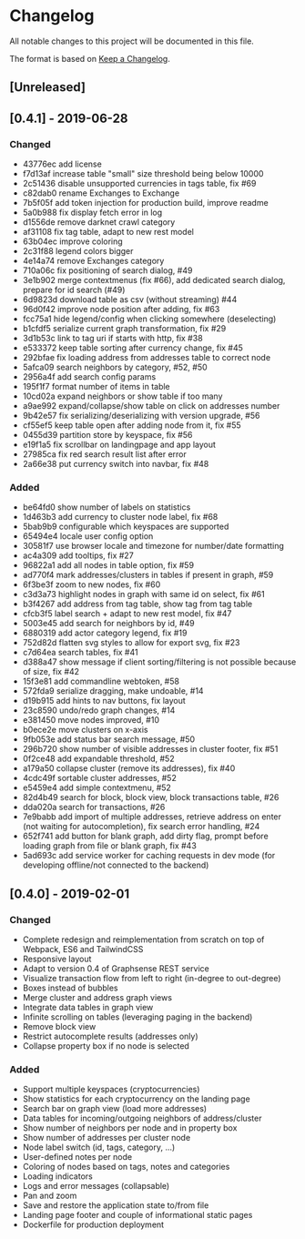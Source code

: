 # Changelog
All notable changes to this project will be documented in this file.

The format is based on [Keep a Changelog](https://keepachangelog.com/en/1.0.0/).

## [Unreleased]

## [0.4.1] - 2019-06-28

### Changed

* 43776ec add license
* f7d13af increase table "small" size threshold being below 10000
* 2c51436 disable unsupported currencies in tags table, fix #69
* c82dab0 rename Exchanges to Exchange
* 7b5f05f add token injection for production build, improve readme
* 5a0b988 fix display fetch error in log
* d1556de remove darknet crawl category
* af31108 fix tag table, adapt to new rest model
* 63b04ec improve coloring
* 2c31f88 legend colors bigger
* 4e14a74 remove Exchanges category 
* 710a06c fix positioning of search dialog, #49
* 3e1b902 merge contextmenus (fix #66), add dedicated search dialog, prepare for id search (#49)
* 6d9823d download table as csv (without streaming) #44
* 96d0f42 improve node position after adding, fix #63
* fcc75a1 hide legend/config when clicking somewhere (deselecting)
* b1cfdf5 serialize current graph transformation, fix #29
* 3d1b53c link to tag uri if starts with http, fix #38
* e533372 keep table sorting after currency change, fix #45
* 292bfae fix loading address from addresses table to correct node
* 5afca09 search neighbors by category, #52, #50
* 2956a4f add search config params
* 195f1f7 format number of items in table
* 10cd02a expand neighbors or show table if too many
* a9ae992 expand/collapse/show table on click on addresses number
* 9b42e57 fix serializing/deserializing with version upgrade, #56
* cf55ef5 keep table open after adding node from it, fix #55
* 0455d39 partition store by keyspace, fix #56
* e19f1a5 fix scrollbar on landingpage and app layout
* 27985ca fix red search result list after error
* 2a66e38 put currency switch into navbar, fix #48

### Added
* be64fd0 show number of labels on statistics
* 1d463b3 add currency to cluster node label, fix #68
* 5bab9b9 configurable which keyspaces are supported 
* 65494e4 locale user config option
* 30581f7 use browser locale and timezone for number/date formatting
* ac4a309 add tooltips, fix #27
* 96822a1 add all nodes in table option, fix #59
* ad770f4 mark addresses/clusters in tables if present in graph, #59
* 6f3be3f zoom to new nodes, fix #60
* c3d3a73 highlight nodes in graph with same id on select, fix #61
* b3f4267 add address from tag table, show tag from tag table
* cfcb3f5 label search + adapt to new rest model, fix #47
* 5003e45 add search for neighbors by id, #49
* 6880319 add actor category legend, fix #19
* 752d82d flatten svg styles to allow for export svg, fix #23
* c7d64ea search tables, fix #41
* d388a47 show message if client sorting/filtering is not possible because of size, fix #42
* 15f3e81 add commandline webtoken, #58
* 572fda9 serialize dragging, make undoable, #14
* d19b915 add hints to nav buttons, fix layout
* 23c8590 undo/redo graph changes, #14
* e381450 move nodes improved, #10
* b0ece2e move clusters on x-axis
* 9fb053e add status bar search message, #50
* 296b720 show number of visible addresses in cluster footer, fix #51
* 0f2ce48 add expandable threshold, #52
* a179a50 collapse cluster (remove its addresses), fix #40
* 4cdc49f sortable cluster addresses, #52
* e5459e4 add simple contextmenu, #52
* 82d4b49 search for block, block view, block transactions table, #26
* dda020a search for transactions, #26
* 7e9babb add import of multiple addresses, retrieve address on enter (not waiting for autocompletion), fix search error handling, #24
* 652f741 add button for blank graph, add dirty flag, prompt before loading graph from file or blank graph, fix #43
* 5ad693c add service worker for caching requests in dev mode (for developing offline/not connected to the backend)

## [0.4.0] - 2019-02-01
### Changed
- Complete redesign and reimplementation from scratch on top of Webpack, ES6 and TailwindCSS
- Responsive layout
- Adapt to version 0.4 of Graphsense REST service
- Visualize transaction flow from left to right (in-degree to out-degree)
- Boxes instead of bubbles 
- Merge cluster and address graph views
- Integrate data tables in graph view 
- Infinite scrolling on tables (leveraging paging in the backend)
- Remove block view
- Restrict autocomplete results (addresses only)
- Collapse property box if no node is selected

### Added
- Support multiple keyspaces (cryptocurrencies)
- Show statistics for each cryptocurrency on the landing page
- Search bar on graph view (load more addresses)
- Data tables for incoming/outgoing neighbors of address/cluster
- Show number of neighbors per node and in property box
- Show number of addresses per cluster node
- Node label switch (id, tags, category, ...)
- User-defined notes per node
- Coloring of nodes based on tags, notes and categories
- Loading indicators
- Logs and error messages (collapsable)
- Pan and zoom
- Save and restore the application state to/from file
- Landing page footer and couple of informational static pages 
- Dockerfile for production deployment
